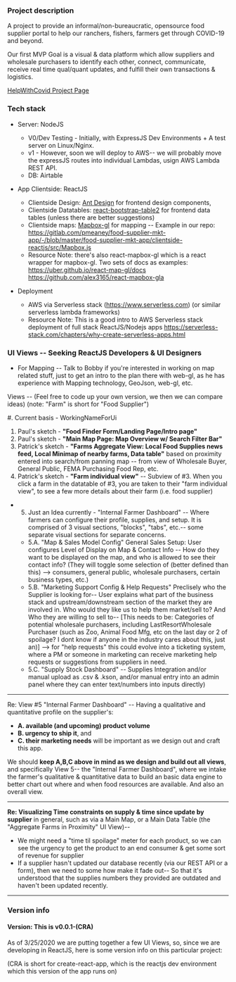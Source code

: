

### Project description

A project to provide an informal/non-bureaucratic, opensource food supplier portal to help our ranchers, fishers, farmers get through COVID-19 and beyond.

Our first MVP Goal is a visual & data platform which allow suppliers and wholesale purchasers to identify each other, connect, communicate, receive real time qual/quant updates, and fulfill their own transactions & logistics.

[HelpWithCovid Project Page](https://helpwithcovid.com/projects/43)

### Tech stack
- Server: NodeJS  
  - V0/Dev Testing - Initially, with ExpressJS Dev Environments + A test server on Linux/Nginx.  
  - v1 - However, soon we will deploy to AWS-- we will probably move the expressJS routes into individual Lambdas, usign AWS Lambda REST API.
  - DB: Airtable


- App Clientside: ReactJS
  - Clientside Design: [Ant Design](https://ant.design/components/grid/) for frontend design components, 
  - Clientside Datatables: [react-bootstrap-table2](https://react-bootstrap-table.github.io/react-bootstrap-table2/storybook/index.html) for frontend data tables (unless there are better suggestions)
  - Clientside maps: [Mapbox-gl](https://docs.mapbox.com/mapbox-gl-js/example/popup-on-click/) for mapping -- Example in our repo:  https://gitlab.com/pmeaney/food-supplier-mkt-app/-/blob/master/food-supplier-mkt-app/clientside-reactjs/src/Mapbox.js
  - Resource Note: there's also react-mapbox-gl which is a react wrapper for mapbox-gl.  Two sets of docs as examples: https://uber.github.io/react-map-gl/docs https://github.com/alex3165/react-mapbox-gla


- Deployment
  - AWS via Serverless stack (https://www.serverless.com) (or similar serverless lambda frameworks)
  - Resource Note: This is a good intro to AWS Serverless stack deployment of full stack ReactJS/Nodejs apps https://serverless-stack.com/chapters/why-create-serverless-apps.html



### UI Views -- Seeking ReactJS Developers & UI Designers

- For Mapping -- Talk to Bobby if you're interested in working on map related stuff, just to get an intro to the plan there with web-gl, as he has experience with Mapping technology, GeoJson, web-gl, etc.

Views -- (Feel free to code up your own version, we then we can compare ideas) (note: "Farm" is short for "Food Supplier")

#. Current basis - WorkingNameForUi 

1. Paul's sketch - **"Food Finder Form/Landing Page/Intro page"**
2. Paul's sketch - **"Main Map Page: Map Overview w/ Search Filter Bar"** 
3. Patrick's sketch - **"Farms Aggregate View: Local Food Supplies news feed, Local Minimap of nearby farms, Data table"** based on proximity entered into search/from panning map -- from view of Wholesale Buyer, General Public, FEMA Purchasing Food Rep, etc.
4. Patrick's sketch - **"Farm individual view"** --  Subview of #3. When you click a farm in the datatable of #3, you are taken to their "farm individual view", to see a few more details about their farm (i.e. food supplier)


- 5. Just an Idea currently - "Internal Farmer Dashboard" -- Where farmers can configure their profile, supplies, and setup. It is comprised of 3 visual sections, "blocks", "tabs", etc.-- some separate visual sections for separate concerns.
  - 5.A. "Map & Sales Model Config" General Sales Setup: User configures Level of Display on Map & Contact Info -- How do they want to be displayed on the map, and who is allowed to see their contact info? (They will toggle some selection of (better defined than this) --> consumers, general public, wholesale purchasers, certain business types, etc.) 
  - 5.B. "Marketing Support Config & Help Requests" Preclisely who the Supplier is looking for-- User explains what part of the business stack and upstream/downstream section of the market they are involved in.   Who would they like us to help them market/sell to? And Who they are willing to sell to-- [This needs to be: Categories of potential wholesale purchasers, including LastResortWholesale Purchaser (such as Zoo, Animal Food Mfg, etc on the last day or 2 of spoilage? I dont know if anyone in the industry cares about this, just an)]  --> for "help requests" this could evolve into  a ticketing system, where a PM or someone in marketing can receive marketing help requests or suggestions from suppliers in need.
  - 5.C. "Supply Stock Dashboard" -- Supplies Integration and/or manual upload as .csv & .kson, and/or manual entry into an admin panel where they can enter text/numbers into inputs directly)

_____
Re: View #5 "Internal Farmer Dashboard" -- Having a qualitative and quantitative profile on the supplier's:

- **A. available (and upcoming) product volume**
- **B. urgency to ship it**, and 
- **C. their marketing needs** will be important as we design out and craft this app.  

We should **keep A,B,C above in mind as we design and build out all views**, and specifically View 5-- the "Internal Farmer Dashboard", where we intake the farmer's qualitative & quantitative data to build an basic data engine to better chart out where and when food resources are available.  And also an overall view.
____
**Re: Visualizing Time constraints on supply & time since update by supplier** in general, such as via a Main Map, or a Main Data Table (the "Aggregate Farms in Proximity" UI View)--

- We might need a "time til spoilage" meter for each product, so we can see the urgency to get the product to an end consumer & get some sort of revenue for supplier
- If a supplier hasn't updated our database recently (via our REST API or a form), then we need to some how make it fade out-- So that it's understood that the supplies numbers they provided are outdated and haven't been updated recently.

________

### Version info
#### Version: This is v0.0.1-(CRA)
As of 3/25/2020 we are putting together a few UI Views, so, since we are developing in ReactJS, here is some version info on this particular project:

(CRA is short for create-react-app, which is the reactjs dev environment which this version of the app runs on)